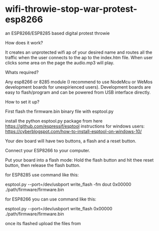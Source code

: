 # wifi-throwie-stop-war-protest-esp8266
an ESP8266/ESP8285 based digital protest throwie

How does it work?

It creates an unprotected wifi ap of your desired name and routes all the traffic when the user connects to the ap to the index.htm file. 
When user clicks some area on the page the audio.mp3 will play.

Whats required?

Any esp8266 or 8285 module (I recommend to use NodeMcu or WeMos development boards for unexpirienced users).
Development boards are easy to flash/program and can be powered from USB interface directly.

How to set it up?

First flash the firmware.bin binary file with esptool.py

install the python esptool.py package from here https://github.com/espressif/esptool
instructions for windows users: https://cyberblogspot.com/how-to-install-esptool-on-windows-10/

Your dev board will have two buttons, a flash and a reset button. 

Connect your ESP8266 to your computer.

Put your board into a flash mode:
Hold the flash button and hit thee reset button, then release the flash button.


for ESP8285 use command like this:

esptool.py --port=/dev/usbport  write_flash -fm dout 0x00000 ./path/firmware/firmware.bin

for ESP8266 you can use command like this:

esptool.py --port=/dev/usbport  write_flash 0x00000 ./path/firmware/firmware.bin

once its flashed upload the files from
